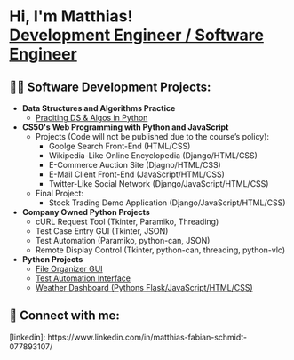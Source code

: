<h1>Hi, I'm Matthias! <br/><a href="https://www.linkedin.com/in/matthias-fabian-schmidt-077893107">Development Engineer / Software Engineer</a></h1>

<h2>👨‍💻 Software Development Projects:</h2>

- <b>Data Structures and Algorithms Practice</b>
  - [Praciting DS & Algos in Python](https://github.com/Maiz22/ds_algos_python/blob/main/bfs.py)
- <b>CS50's Web Programming with Python and JavaScript</b>
  - Projects (Code will not be published due to the course’s policy):  
    - Goolge Search Front-End (HTML/CSS)
    - Wikipedia-Like Online Encyclopedia (Django/HTML/CSS)
    - E-Commerce Auction Site (Djagno/HTML/CSS)
    - E-Mail Client Front-End (JavaScript/HTML/CSS)
    - Twitter-Like Social Network (Django/JavaScript/HTML/CSS)
  - Final Project:
    - Stock Trading Demo Application (Django/JavaScript/HTML/CSS)
- <b> Company Owned Python Projects</b>
    - cURL Request Tool (Tkinter, Paramiko, Threading)
    - Test Case Entry GUI (Tkinter, JSON)
    - Test Automation (Paramiko, python-can, JSON)
    - Remote Display Control (Tkinter, python-can, threading, python-vlc)
- <b>Python Projects</b>
  - [File Organizer GUI](https://github.com/Maiz22/file_organizer)
  - [Test Automation Interface](https://github.com/Maiz22/test_automation_interface)
  - [Weather Dashboard (Pythons Flask/JavaScript/HTML/CSS)](https://github.com/Maiz22/weather_dashboard/tree/main)
    

<h2> 🤳 Connect with me:</h2>
[linkedin]: https://www.linkedin.com/in/matthias-fabian-schmidt-077893107/

<!--

Here are some ideas to get you started:

- 🔭 I’m currently working on ...
- 🌱 I’m currently learning ...
- 👯 I’m looking to collaborate on ...
- 🤔 I’m looking for help with ...
- 💬 Ask me about ...
- 📫 How to reach me: ...
- 😄 Pronouns: ...
- ⚡ Fun fact: ...
-->
